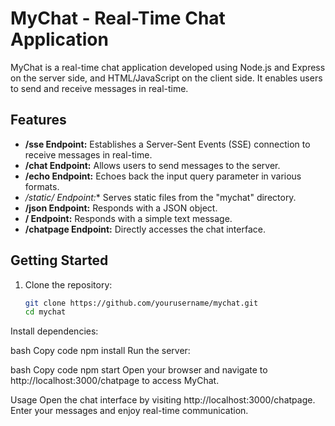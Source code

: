 # MyChat - Real-Time Chat Application

MyChat is a real-time chat application developed using Node.js and Express on the server side, and HTML/JavaScript on the client side. It enables users to send and receive messages in real-time.

## Features

- **/sse Endpoint:** Establishes a Server-Sent Events (SSE) connection to receive messages in real-time.
- **/chat Endpoint:** Allows users to send messages to the server.
- **/echo Endpoint:** Echoes back the input query parameter in various formats.
- **/static/* Endpoint:** Serves static files from the "mychat" directory.
- **/json Endpoint:** Responds with a JSON object.
- **/ Endpoint:** Responds with a simple text message.
- **/chatpage Endpoint:** Directly accesses the chat interface.

## Getting Started

1. Clone the repository:

   ```bash
   git clone https://github.com/yourusername/mychat.git
   cd mychat
Install dependencies:

bash
Copy code
npm install
Run the server:

bash
Copy code
npm start
Open your browser and navigate to http://localhost:3000/chatpage to access MyChat.

Usage
Open the chat interface by visiting http://localhost:3000/chatpage.
Enter your messages and enjoy real-time communication.

